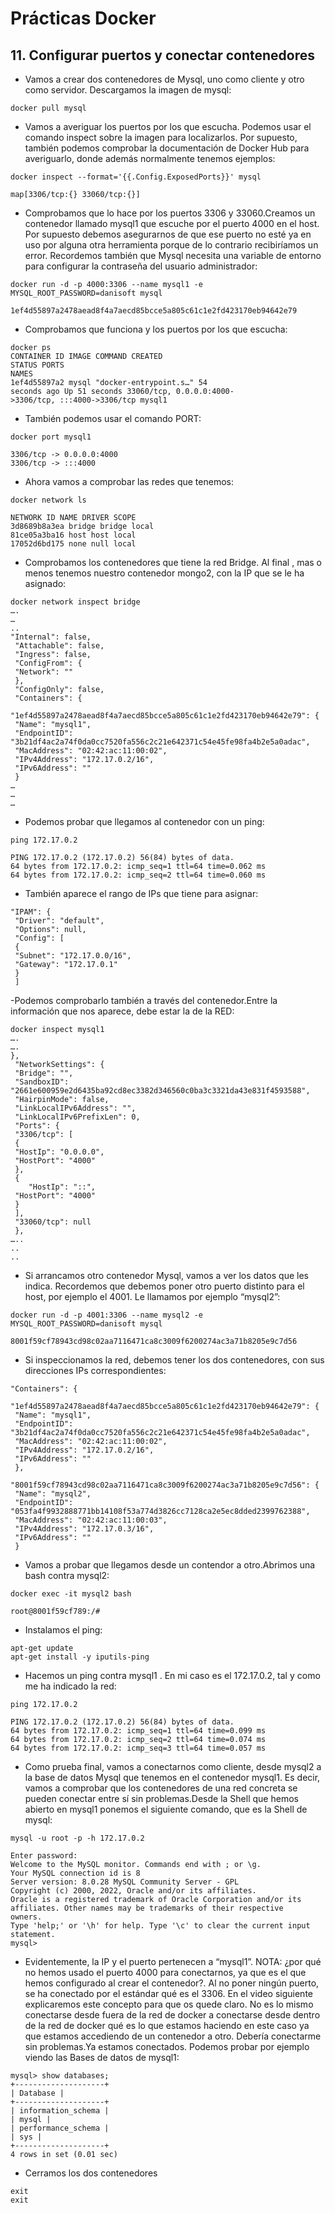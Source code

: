 # Prácticas Docker

## 11. Configurar puertos y conectar contenedores

- Vamos a crear dos contenedores de Mysql, uno como cliente y otro
  como servidor. Descargamos la imagen de mysql:

```
docker pull mysql
```

- Vamos a averiguar los puertos por los que escucha. Podemos usar el comando inspect sobre la imagen para localizarlos. Por supuesto, también podemos comprobar la documentación de Docker Hub para averiguarlo, donde además normalmente tenemos ejemplos:

```
docker inspect --format='{{.Config.ExposedPorts}}' mysql

map[3306/tcp:{} 33060/tcp:{}]
```

- Comprobamos que lo hace por los puertos 3306 y 33060.Creamos un contenedor llamado mysql1 que escuche por el puerto 4000 en el host. Por supuesto debemos asegurarnos de que ese puerto no esté ya en uso por alguna otra herramienta porque de lo contrario recibiríamos un error. Recordemos también que Mysql necesita una variable de entorno para configurar la contraseña del usuario administrador:

```
docker run -d -p 4000:3306 --name mysql1 -e MYSQL_ROOT_PASSWORD=danisoft mysql

1ef4d55897a2478aead8f4a7aecd85bcce5a805c61c1e2fd423170eb94642e79

```

- Comprobamos que funciona y los puertos por los que escucha:

```
docker ps
CONTAINER ID IMAGE COMMAND CREATED
STATUS PORTS
NAMES
1ef4d55897a2 mysql "docker-entrypoint.s…" 54
seconds ago Up 51 seconds 33060/tcp, 0.0.0.0:4000-
>3306/tcp, :::4000->3306/tcp mysql1
```

- También podemos usar el comando PORT:

```
docker port mysql1

3306/tcp -> 0.0.0.0:4000
3306/tcp -> :::4000
```

- Ahora vamos a comprobar las redes que tenemos:

```
docker network ls

NETWORK ID NAME DRIVER SCOPE
3d8689b8a3ea bridge bridge local
81ce05a3ba16 host host local
17052d6bd175 none null local
```

- Comprobamos los contenedores que tiene la red Bridge. Al final , mas o menos tenemos nuestro contenedor mongo2, con la IP que se le ha asignado:

```
docker network inspect bridge
….
…
..
"Internal": false,
 "Attachable": false,
 "Ingress": false,
 "ConfigFrom": {
 "Network": ""
 },
 "ConfigOnly": false,
 "Containers": {

"1ef4d55897a2478aead8f4a7aecd85bcce5a805c61c1e2fd423170eb94642e79": {
 "Name": "mysql1",
 "EndpointID":
"3b21df4ac2a74f0da0cc7520fa556c2c21e642371c54e45fe98fa4b2e5a0adac",
 "MacAddress": "02:42:ac:11:00:02",
 "IPv4Address": "172.17.0.2/16",
 "IPv6Address": ""
 }
…
…
…
```

- Podemos probar que llegamos al contenedor con un ping:

```
ping 172.17.0.2

PING 172.17.0.2 (172.17.0.2) 56(84) bytes of data.
64 bytes from 172.17.0.2: icmp_seq=1 ttl=64 time=0.062 ms
64 bytes from 172.17.0.2: icmp_seq=2 ttl=64 time=0.060 ms
```

- También aparece el rango de IPs que tiene para asignar:

```
"IPAM": {
 "Driver": "default",
 "Options": null,
 "Config": [
 {
 "Subnet": "172.17.0.0/16",
 "Gateway": "172.17.0.1"
 }
 ]

```

-Podemos comprobarlo también a través del contenedor.Entre la información que nos aparece, debe estar la de la RED:

```
docker inspect mysql1
….
….
},
 "NetworkSettings": {
 "Bridge": "",
 "SandboxID":
"2661e600959e2d6435ba92cd8ec3382d346560c0ba3c3321da43e831f4593588",
 "HairpinMode": false,
 "LinkLocalIPv6Address": "",
 "LinkLocalIPv6PrefixLen": 0,
 "Ports": {
 "3306/tcp": [
 {
 "HostIp": "0.0.0.0",
 "HostPort": "4000"
 },
 {
    "HostIp": "::",
 "HostPort": "4000"
 }
 ],
 "33060/tcp": null
 },
…..
..
..
```

- Si arrancamos otro contenedor Mysql, vamos a ver los datos que les indica. Recordemos que debemos poner otro puerto distinto para el host, por ejemplo el 4001. Le llamamos por ejemplo “mysql2”:

```
docker run -d -p 4001:3306 --name mysql2 -e MYSQL_ROOT_PASSWORD=danisoft mysql

8001f59cf78943cd98c02aa7116471ca8c3009f6200274ac3a71b8205e9c7d56
```

- Si inspeccionamos la red, debemos tener los dos contenedores, con sus direcciones IPs correspondientes:

```
"Containers": {

"1ef4d55897a2478aead8f4a7aecd85bcce5a805c61c1e2fd423170eb94642e79": {
 "Name": "mysql1",
 "EndpointID":
"3b21df4ac2a74f0da0cc7520fa556c2c21e642371c54e45fe98fa4b2e5a0adac",
 "MacAddress": "02:42:ac:11:00:02",
 "IPv4Address": "172.17.0.2/16",
 "IPv6Address": ""
 },

"8001f59cf78943cd98c02aa7116471ca8c3009f6200274ac3a71b8205e9c7d56": {
 "Name": "mysql2",
 "EndpointID":
"053fa4f9932888771bb14108f53a774d3826cc7128ca2e5ec8dded2399762388",
 "MacAddress": "02:42:ac:11:00:03",
 "IPv4Address": "172.17.0.3/16",
 "IPv6Address": ""
 }

```

- Vamos a probar que llegamos desde un contendor a otro.Abrimos una bash contra mysql2:

```
docker exec -it mysql2 bash

root@8001f59cf789:/#
```

- Instalamos el ping:

```
apt-get update
apt-get install -y iputils-ping
```

- Hacemos un ping contra mysql1 . En mi caso es el 172.17.0.2, tal y como me ha indicado la red:

```
ping 172.17.0.2

PING 172.17.0.2 (172.17.0.2) 56(84) bytes of data.
64 bytes from 172.17.0.2: icmp_seq=1 ttl=64 time=0.099 ms
64 bytes from 172.17.0.2: icmp_seq=2 ttl=64 time=0.074 ms
64 bytes from 172.17.0.2: icmp_seq=3 ttl=64 time=0.057 ms
```

- Como prueba final, vamos a conectarnos como cliente, desde mysql2 a la base de datos Mysql que tenemos en el contenedor mysql1. Es decir, vamos a comprobar que los contenedores de una red concreta se pueden conectar entre sí sin problemas.Desde la Shell que hemos abierto en mysql1 ponemos el siguiente comando, que es la Shell de mysql:

```
mysql -u root -p -h 172.17.0.2

Enter password:
Welcome to the MySQL monitor. Commands end with ; or \g.
Your MySQL connection id is 8
Server version: 8.0.28 MySQL Community Server - GPL
Copyright (c) 2000, 2022, Oracle and/or its affiliates.
Oracle is a registered trademark of Oracle Corporation and/or its
affiliates. Other names may be trademarks of their respective
owners.
Type 'help;' or '\h' for help. Type '\c' to clear the current input
statement.
mysql>
```

- Evidentemente, la IP y el puerto pertenecen a “mysql1”. NOTA: ¿por qué no hemos usado el puerto 4000 para conectarnos, ya que es el que hemos configurado al crear el contenedor?. Al no poner ningún puerto, se ha conectado por el estándar qué es el 3306. En el video siguiente explicaremos este concepto para que os quede claro. No es lo mismo conectarse desde fuera de la red de docker a conectarse desde dentro de la red de docker qué es lo que estamos haciendo en este caso ya que estamos accediendo de un contenedor a otro. Debería conectarme sin problemas.Ya estamos conectados. Podemos probar por ejemplo viendo las Bases de datos de mysql1:

```
mysql> show databases;
+--------------------+
| Database |
+--------------------+
| information_schema |
| mysql |
| performance_schema |
| sys |
+--------------------+
4 rows in set (0.01 sec)
```

- Cerramos los dos contenedores

```
exit
exit
```
